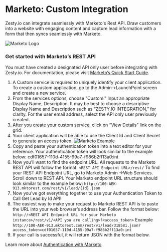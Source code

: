 # Marketo: Custom Integration

Zesty.io can integrate seamlessly with Marketo's Rest API. Draw customers into a website with engaging content and capture lead information with a form that then syncs seamlessly with Marketo.

![Marketo Logo](http://logonoid.com/images/marketo-logo.png)

### Get started with Marketo’s REST API

You must have created a designated API only user before integrating with Zesty.io. For documentation, please visit [Marketo’s Quick Start Guide](http://developers.marketo.com/blog/quick-start-guide-for-marketo-rest-api/).

1. A Custom service is required to uniquely identify your client application. To create a custom application, go to the Admin-&gt;LaunchPoint screen and create a new service.
2. From the services options, choose "Custom." Input an appropriate Display Name, Description. It may be best to choose a descriptive Display Name and Description such as “ZESTY.IO INTEGRATION,” for clarity. For the user email address, select the API only user previously created.
3. After you create your custom service, click on “View Details” link on the grid.
4. Your client application will be able to use the Client Id and Client Secret to generate an access token. ![Marketo Example](https://wyp1jm.media.zestyio.com/marketo-example.png)
5. Copy and paste your authentication token into a text editor for your reference. Your authentication token will look similar to the example below: cdf01657-110d-4155-99a7-f986b2ff13a0:int
6. Now you’ll want to find the endpoint URL. All requests to the Marketo REST API will follow the format: `<REST API Endpoint URL>/rest/` To find your REST API Endpoint URL, go to Marketo Admin -&gt;Web Services. Scroll down to REST API. Your Marketo endpoint URL structure should look similar to the example below: `http://100-AEK-913.mktorest.com/rest/v1/lead/{id}.json`
7. Now you’ve got everything together to use your Authentication Token to Call Get Lead by Id API!
8. The easiest way to make your request to Marketo REST API is to paste the URL into your web browser’s address bar. Follow the format below: `http://<REST API Endpoint URL for your Marketo instance>/rest/v1/<API you are calling>?<access_token>` Example `http://100-AEK-913.mktorest.com/rest/v1/lead/318581.json?access_token=cdf01657-110d-4155-99a7-f986b2ff13a0:int`
9. If your call is successful, it will return JSON with the format below.

Learn more about [Authentication with Marketo](http://developers.marketo.com/documentation/rest/authentication/)

